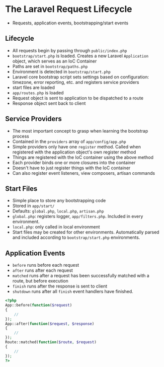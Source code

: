 # The Laravel Request Lifecycle

-   Requests, application events, bootstrapping/start events

## Lifecycle

-   All requests begin by passing through `public/index.php`
-   `bootstrap/start.php` is loaded. Creates a new Laravel `Application` object, which serves as an IoC Container
-   Paths are set in `bootstrap/paths.php`
-   Environment is detected in `bootstrap/start.php`
-   Laravel core bootstrap script sets settings based on configuration: timezone, error reporting, etc. and registers service providers
-   start files are loaded
-   `app/routes.php` is loaded
-   Request object is sent to application to be dispatched to a route
-   Response object sent back to client

## Service Providers

-   The most important concept to grasp when learning the bootstrap process
-   Contained in the `providers` array of `app/config/app.php`
-   Simple providers only have one `register` method. Called when registered with the application object's own register method
-   Things are registered with the IoC container using the above method
-   Each provider binds one or more closures into the container
-   Doesn't have to just register things with the IoC container
-   Can also register event listeners, view composers, artisan commands

## Start Files

-   Simple place to store any bootstrapping code
-   Stored in `app/start/`
-   Defaults: `global.php`, `local.php`, `artisan.php`
-   `global.php`: registers logger, `app/filters.php`. Included in every environment.
-   `local.php`: only called in local environment
-   Start files may be created for other environments. Automatically parsed and included according to `bootstrap/start.php` environments.

## Application Events

-   `before` runs before each request
-   `after` runs after each request
-   `matched` runs after a request has been successfully matched with a route, but before execution
-   `finish` runs after the response is sent to client
-   `shutdown` runs after all `finish` event handlers have finished.

```php
<?php
App::before(function($request)
{
    //
});
App::after(function($request, $response)
{
    //
});
Route::matched(function($route, $request)
{
    //
});
?>
```
